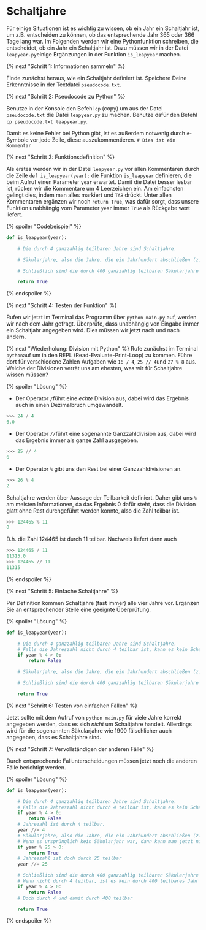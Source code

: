 # Schaltjahre

Für einige Situationen ist es wichtig zu wissen, ob ein Jahr ein Schaltjahr ist, um z.B. entscheiden zu können, ob das entsprechende Jahr 365 oder 366 Tage lang war.
Im Folgenden werden wir eine Pythonfunktion schreiben, die entscheidet, ob ein Jahr ein Schaltjahr ist. Dazu müssen wir in der Datei `leapyear.py`einige Ergänzungen in der Funktion `is_leapyear` machen.

{% next "Schritt 1: Informationen sammeln" %}

Finde zunächst heraus, wie ein Schaltjahr definiert ist.
Speichere Deine Erkenntnisse in der Textdatei `pseudocode.txt`.

{% next    "Schritt 2: Pseudocode zu Python" %}

Benutze in der Konsole den Befehl `cp` (copy) um aus der Datei `pseudocode.txt` die Datei `leapyear.py` zu machen. Benutze dafür den Befehl `cp pseudocode.txt leapyear.py`.

Damit es keine Fehler bei Python gibt, ist es außerdem notwenig durch `#`-Symbole vor jede Zeile, diese auszukommentieren.
`# Dies ist ein Kommentar`

{% next "Schritt 3: Funktionsdefinition" %}

Als erstes werden wir in der Datei `leapyear.py` vor allen Kommentaren durch die Zeile `def is_leapyear(year):` die Funktion `is_leapyear` definieren, die beim Aufruf einen Parameter `year` erwartet. Damit die Datei besser lesbar ist, rücken wir die Kommentare um 4 Leerzeichen ein. Am einfachsten gelingt dies, indem man alles markiert und `TAB` drückt. 
Unter allen Kommentaren ergänzen wir noch `return True`, was dafür sorgt, dass unsere Funktion unabhängig vom Parameter `year` immer `True` als Rückgabe wert liefert.

{% spoiler "Codebeispiel" %}
```python
def is_leapyear(year):

    # Die durch 4 ganzzahlig teilbaren Jahre sind Schaltjahre.

    # Säkularjahre, also die Jahre, die ein Jahrhundert abschließen (z. B. 1800, 1900, 2100 und 2200) sind keine Schaltjahre.

    # Schließlich sind die durch 400 ganzzahlig teilbaren Säkularjahre doch Schaltjahre. Damit sind z. B. 1600, 2000 und 2400 jeweils wieder Schaltjahre.

    return True
```
{% endspoiler %}

{% next "Schritt 4: Testen der Funktion"  %}

Rufen wir jetzt im Terminal das Programm über `python main.py` auf, werden wir nach dem Jahr gefragt. Überprüfe, dass unabhängig von Eingabe immer ein Schaltjahr angegeben wird. Dies müssen wir jetzt nach und nach ändern.


{% next "Wiederholung: Division mit Python" %}
Rufe zunächst im Terminal `python`auf um in den REPL (Read-Evaluate-Print-Loop) zu kommen. Führe dort für verschiedene Zahlen Aufgaben wie
`16 / 4`, `25 // 4`und `27 % 8` aus. Welche der Divisionen verrät uns am ehesten, was wir für Schaltjahre wissen müssen?


{% spoiler "Lösung" %}
+ Der Operator `/`führt eine *echte* Division aus, dabei wird das Ergebnis auch in einen Dezimalbruch umgewandelt.
```python
>>> 24 / 4
6.0
```

+ Der Operator `//`führt eine sogenannte Ganzzahldivision aus, dabei wird das Ergebnis immer als ganze Zahl ausgegeben.
```python
>>> 25 // 4
6
```

+ Der Operator `%` gibt uns den Rest bei einer Ganzzahldivisionen an.
```python
>>> 26 % 4
2
```

Schaltjahre werden über Aussage der Teilbarkeit definiert. Daher gibt uns `%` am meisten Informationen, da das Ergebnis 0 dafür steht, dass die Division glatt ohne Rest durchgeführt werden konnte, also die Zahl teilbar ist.
```python
>>> 124465 % 11
0
```
D.h. die Zahl 124465 ist durch 11 teilbar. Nachweis liefert dann auch
```python
>>> 124465 / 11
11315.0
>>> 124465 // 11
11315
```
{% endspoiler %}


{% next "Schritt 5: Einfache Schaltjahre"  %}

Per Definition kommen Schaltjahre (fast immer) alle vier Jahre vor. Ergänzen Sie an entsprechender Stelle eine geeignte Überprüfung.

{% spoiler "Lösung" %}

```python
def is_leapyear(year):

    # Die durch 4 ganzzahlig teilbaren Jahre sind Schaltjahre.
    # Falls die Jahreszahl nicht durch 4 teilbar ist, kann es kein Schaltjahr sein!
    if year % 4 > 0:
        return False

    # Säkularjahre, also die Jahre, die ein Jahrhundert abschließen (z. B. 1800, 1900, 2100 und 2200) sind keine Schaltjahre.

    # Schließlich sind die durch 400 ganzzahlig teilbaren Säkularjahre doch Schaltjahre. Damit sind z. B. 1600, 2000 und 2400 jeweils wieder Schaltjahre.

    return True
```

{% next "Schritt 6: Testen von einfachen Fällen"  %}

Jetzt sollte mit dem Aufruf von `python main.py` für viele Jahre korrekt angegeben werden, dass es sich *nicht* um Schaltjahre handelt. Allerdings wird für die sogenannten Säkularjahre wie 1900 fälschlicher auch angegeben, dass es Schaltjahre sind.

{% next "Schritt 7: Vervollständigen der anderen Fälle" %}

Durch entsprechende Fallunterscheidungen müssen jetzt noch die anderen Fälle berichtigt werden.

{% spoiler "Lösung" %}
```python
def is_leapyear(year):

    # Die durch 4 ganzzahlig teilbaren Jahre sind Schaltjahre.
    # Falls die Jahreszahl nicht durch 4 teilbar ist, kann es kein Schaltjahr sein!
    if year % 4 > 0:
        return False
    # Jahrezahl ist durch 4 teilbar.
    year //= 4
    # Säkularjahre, also die Jahre, die ein Jahrhundert abschließen (z. B. 1800, 1900, 2100 und 2200) sind keine Schaltjahre.
    # Wenn es ursprünglich kein Säkularjahr war, dann kann man jetzt nicht durch 25 teilen.
    if year % 25 > 0:
        return True
    # Jahreszahl ist doch durch 25 teilbar
    year //= 25

    # Schließlich sind die durch 400 ganzzahlig teilbaren Säkularjahre doch Schaltjahre. Damit sind z. B. 1600, 2000 und 2400 jeweils wieder Schaltjahre.
    # Wenn nicht durch 4 teilbar, ist es kein durch 400 teilbares Jahr
    if year % 4 > 0:
        return False
    # Doch durch 4 und damit durch 400 teilbar

    return True
```
{% endspoiler %}